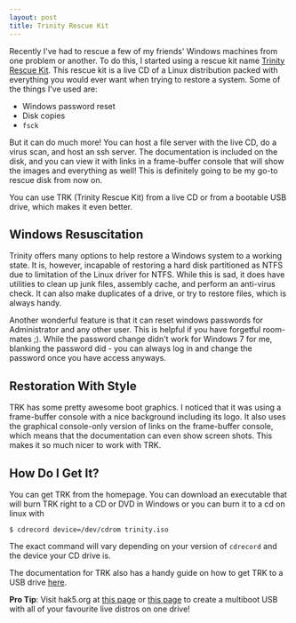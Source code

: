 ```yaml
---
layout: post
title: Trinity Rescue Kit
---
```


Recently I've had to rescue a few of my friends' Windows machines from one problem or another.  To do this, I started using a rescue kit name [Trinity Rescue Kit](http://www.trinityhome.org). This rescue kit is a live CD of a Linux distribution packed with everything you would ever want when trying to restore a system.
Some of the things I've used are:

* Windows password reset
* Disk copies
* `fsck`

But it can do much more!  You can host a file server with the live CD, do a virus scan, and host an ssh server.  The documentation is included on the disk, and you can view it with links in a frame-buffer console that will show the images and everything as well! This is definitely going to be my go-to rescue disk from now on.

You can use TRK (Trinity Rescue Kit) from a live CD or from a bootable USB drive, which makes it even better.

Windows Resuscitation
---------------------

Trinity offers many options to help restore a Windows system to a working state.  It is, however, incapable of restoring a hard disk partitioned as NTFS due to limitation of the Linux driver for NTFS. While this is sad, it does have utilities to clean up junk files, assembly cache, and perform an anti-virus check. It can also make duplicates of a drive, or try to restore files, which is always handy.

Another wonderful feature is that it can reset windows passwords for Administrator and any other user.  This is helpful if you have forgetful room-mates ;). While the password change didn't work for Windows 7 for me, blanking the password did - you can always log in and change the password once you have access anyways.

Restoration With Style
----------------------

TRK has some pretty awesome boot graphics.  I noticed that it was using a frame-buffer console with a nice background including its logo.  It also uses the graphical console-only version of links on the frame-buffer console, which means that the documentation can even show screen shots. This makes it so much nicer to work with TRK.

How Do I Get It?
----------------

You can get TRK from the homepage. You can download an executable that will burn TRK right to a CD or DVD in Windows or you can burn it to a cd on linux with
    
    $ cdrecord device=/dev/cdrom trinity.iso

The exact command will vary depending on your version of `cdrecord` and the device your CD drive is.

The documentation for TRK also has a handy guide on how to get TRK to a USB drive [here](http://trinityhome.org/Home/index.php?content=5.1_HOW_TO_INSTALL_UPGRADE_YOUR_USB_MEDIA_TO_RUN_T&front_id=12&lang=en&locale=en).


**Pro Tip**: Visit hak5.org at [this page](http://hak5.org/episodes/haktip-4) or [this page](http://hak5.org/episodes/episode-524) to create a multiboot USB with all of your favourite live distros on one drive!
